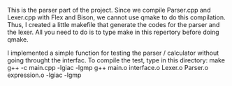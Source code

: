 This is the parser part of the project. Since we compile Parser.cpp and Lexer.cpp with Flex and Bison, 
we cannot use qmake to do this compilation. Thus, I created a little makefile that generate the codes 
for the parser and the lexer. All you need to do is to type make in this repertory before doing qmake.

I implemented a simple function for testing the parser / calculator without going throught the interfac.
To compile the test, type in this directory:
make
g++ -c main.cpp -lgiac -lgmp
g++ main.o interface.o Lexer.o Parser.o expression.o -lgiac -lgmp

